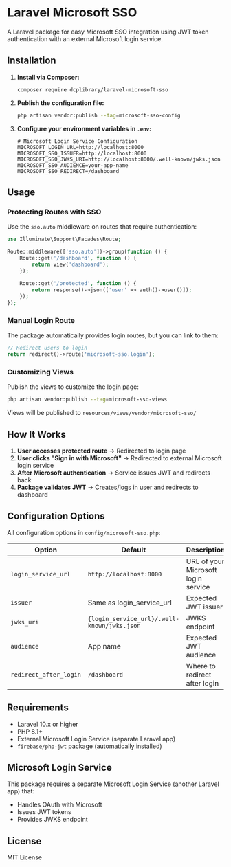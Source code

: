 # Laravel Microsoft SSO

A Laravel package for easy Microsoft SSO integration using JWT token authentication with an external Microsoft login service.

## Installation

1. **Install via Composer:**
   ```bash
   composer require dcplibrary/laravel-microsoft-sso
   ```

2. **Publish the configuration file:**
   ```bash
   php artisan vendor:publish --tag=microsoft-sso-config
   ```

3. **Configure your environment variables in `.env`:**
   ```env
   # Microsoft Login Service Configuration
   MICROSOFT_LOGIN_URL=http://localhost:8000
   MICROSOFT_SSO_ISSUER=http://localhost:8000
   MICROSOFT_SSO_JWKS_URI=http://localhost:8000/.well-known/jwks.json
   MICROSOFT_SSO_AUDIENCE=your-app-name
   MICROSOFT_SSO_REDIRECT=/dashboard
   ```

## Usage

### Protecting Routes with SSO

Use the `sso.auto` middleware on routes that require authentication:

```php
use Illuminate\Support\Facades\Route;

Route::middleware(['sso.auto'])->group(function () {
    Route::get('/dashboard', function () {
        return view('dashboard');
    });
    
    Route::get('/protected', function () {
        return response()->json(['user' => auth()->user()]);
    });
});
```

### Manual Login Route

The package automatically provides login routes, but you can link to them:

```php
// Redirect users to login
return redirect()->route('microsoft-sso.login');
```

### Customizing Views

Publish the views to customize the login page:

```bash
php artisan vendor:publish --tag=microsoft-sso-views
```

Views will be published to `resources/views/vendor/microsoft-sso/`

## How It Works

1. **User accesses protected route** → Redirected to login page
2. **User clicks "Sign in with Microsoft"** → Redirected to external Microsoft login service
3. **After Microsoft authentication** → Service issues JWT and redirects back
4. **Package validates JWT** → Creates/logs in user and redirects to dashboard

## Configuration Options

All configuration options in `config/microsoft-sso.php`:

| Option | Default | Description |
|--------|---------|-------------|
| `login_service_url` | `http://localhost:8000` | URL of your Microsoft login service |
| `issuer` | Same as login_service_url | Expected JWT issuer |
| `jwks_uri` | `{login_service_url}/.well-known/jwks.json` | JWKS endpoint |
| `audience` | App name | Expected JWT audience |
| `redirect_after_login` | `/dashboard` | Where to redirect after login |

## Requirements

- Laravel 10.x or higher
- PHP 8.1+
- External Microsoft Login Service (separate Laravel app)
- `firebase/php-jwt` package (automatically installed)

## Microsoft Login Service

This package requires a separate Microsoft Login Service (another Laravel app) that:
- Handles OAuth with Microsoft
- Issues JWT tokens
- Provides JWKS endpoint

## License

MIT License
